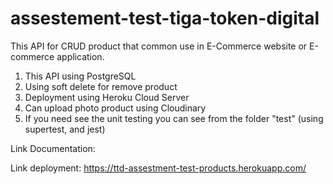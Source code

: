 # assestement-test-tiga-token-digital

This API for CRUD product that common use in E-Commerce website or E-commerce application.

1. This API using PostgreSQL
2. Using soft delete for remove product
3. Deployment using Heroku Cloud Server
4. Can upload photo product using Cloudinary
5. If you need see the unit testing you can see from the folder "test" (using supertest, and jest)

Link Documentation:

Link deployment: https://ttd-assestment-test-products.herokuapp.com/
